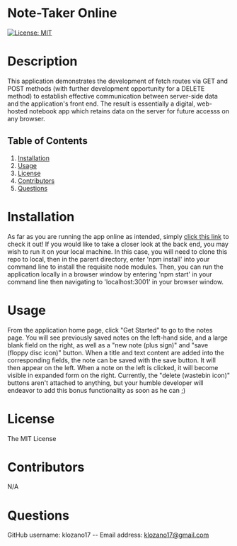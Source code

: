 # Note-Taker Online
[![License: MIT](https://img.shields.io/badge/License-MIT-yellow.svg)](https://opensource.org/licenses/MIT)
# Description
This application demonstrates the development of fetch routes via GET and POST methods (with further development opportunity for a DELETE method) to establish effective communication between server-side data and the application's front end. The result is essentially a digital, web-hosted notebook app which retains data on the server for future accesss on any browser.

## Table of Contents
1. [Installation](#installation)
2. [Usage](#usage)
3. [License](#license)
4. [Contributors](#contributors)
5. [Questions](#questions)
# Installation
As far as you are running the app online as intended, simply [click this link](https://rocky-bastion-27592.herokuapp.com/) to check it out! If you would like to take a closer look at the back end, you may wish to run it on your local machine. In this case, you will need to clone this repo to local, then in the parent directory, enter 'npm install' into your command line to install the requisite node modules. Then, you can run the application locally in a browser window by entering 'npm start' in your command line then navigating to 'localhost:3001' in your browser window.
# Usage
From the application home page, click "Get Started" to go to the notes page. You will see previously saved notes on the left-hand side, and a large blank field on the right, as well as a "new note (plus sign)" and "save (floppy disc icon)" button. When a title and text content are added into the corresponding fields, the note can be saved with the save button. It will then appear on the left. When a note on the left is clicked, it will become visible in expanded form on the right. Currently, the "delete (wastebin icon)" buttons aren't attached to anything, but your humble developer will endeavor to add this bonus functionality as soon as he can ;)
# License
The MIT License
# Contributors
N/A
# Questions
GitHub username: klozano17 -- Email address: klozano17@gmail.com